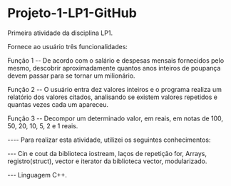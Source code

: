 # Projeto-1-LP1-GitHub
Primeira atividade da disciplina LP1.

Fornece ao usuário três funcionalidades:

Função 1 -- De acordo com o salário e despesas mensais fornecidos pelo mesmo, descobrir aproximadamente quantos anos inteiros de poupança devem passar para se tornar um milionário.

Função 2 -- O usuário entra dez valores inteiros e o programa realiza um relatório dos valores citados, analisando se existem valores repetidos e quantas vezes cada um apareceu.

Função 3 -- Decompor um determinado valor, em reais, em notas de 100, 50, 20, 10, 5, 2 e 1 reais.

---- Para realizar esta atividade, utilizei os seguintes conhecimentos:

--- Cin e cout da biblioteca iostream, laços de repetição for, Arrays, registro(struct), vector e iterator da biblioteca vector, modularizado. 

--- Linguagem C++.  
